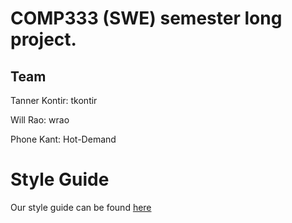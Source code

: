 # COMP333 (SWE) semester long project.

## Team
Tanner Kontir: tkontir

Will Rao: wrao

Phone Kant: Hot-Demand

# Style Guide
Our style guide can be found [here](StyleGuide.md)
